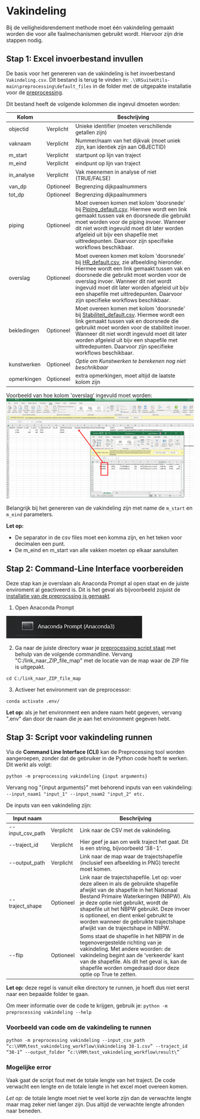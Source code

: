 # Vakindeling

Bij de veiligheidsrendement methode moet één vakindeling gemaakt worden die voor alle faalmechanismen gebruikt wordt. Hiervoor zijn drie stappen nodig. 

## Stap 1: Excel invoerbestand invullen

De basis voor het genereren van de vakindeling is het invoerbestand `Vakindeling.csv`. Dit bestand is terug te vinden in: ```.\VRSuiteUtils-main\preprocessing\default_files``` in de folder met de uitgepakte installatie voor de [preprocessing](..\Installaties\VRUtils.md).

Dit bestand heeft de volgende kolommen die ingevul dmoeten worden:


| Kolom       	     |           	| Beschrijving                                                                                                                                                                                 	                                                                                                                                                                                |
|-------------------|-----------	|-------------------------------------------------------------------------------------------------------------------------------------------------------------------------------------------------------------------------------------------------------------------------------------------------------------------------------------------------------------------------------|
| objectid    	     | Verplicht 	| Unieke identifier (moeten verschillende getallen zijn)                                                                                                                                       	                                                                                                                                                                                |
| vaknaam     	     | Verplicht 	| Nummer/naam van het dijkvak (moet uniek zijn, kan identiek zijn aan OBJECTID)                                                                                                                     	                                                                                                                                                                           |
| m_start     	     | Verplicht 	| startpunt op lijn van traject                                                                                                                                                         	                                                                                                                                                                                       |
| m_eind      	     | Verplicht 	| eindpunt op lijn van traject                                                                                                                                                          	                                                                                                                                                                                       |
| in_analyse  	     | Verplicht 	| Vak meenemen in analyse of niet (TRUE/FALSE)                                                                                                                                                 	                                                                                                                                                                                |
| van_dp      	     | Optioneel 	| Begrenzing dijkpaalnummers                                                                                                                                                                   	                                                                                                                                                                                |
| tot_dp      	     | Optioneel 	| Begrenzing dijkpaalnummers                                                                                                                                                                   	                                                                                                                                                                                |
| piping          	 | Optioneel 	| Moet overeen komen met kolom 'doorsnede' bij [Piping_default.csv](Piping.md). Hiermee wordt een link gemaakt tussen vak en doorsnede die gebruikt moet worden voor de piping invoer. Wanneer dit niet wordt ingevuld moet dit later worden afgeleid uit bijv een shapefile met uittredepunten. Daarvoor zijn specifieke workflows beschikbaar. 	                              |
| overslag      	   | Optioneel 	| Moet overeen komen met kolom 'doorsnede' bij [HR_default.csv](Overtopping.md), zie afbeelding hieronder. Hiermee wordt een link gemaakt tussen vak en doorsnede die gebruikt moet worden voor de overslag invoer. Wanneer dit niet wordt ingevuld moet dit later worden afgeleid uit bijv een shapefile met uittredepunten. Daarvoor zijn specifieke workflows beschikbaar. 	 |
| bekledingen    	  | Optioneel 	| Moet overeen komen met kolom 'doorsnede' bij [Stabiliteit_default.csv](Macro.md). Hiermee wordt een link gemaakt tussen vak en doorsnede die gebruikt moet worden voor de stabiliteit invoer. Wanneer dit niet wordt ingevuld moet dit later worden afgeleid uit bijv een shapefile met uittredepunten. Daarvoor zijn specifieke workflows beschikbaar. 	                     |
| kunstwerken 	     | Optioneel 	| *Optie om Kunstwerken te berekenen nog niet beschrikbaar*                                                                                                                                                                                                                                                                                                                     |
| opmerkingen 	     | Optioneel 	| extra opmerkingen, moet altijd de laatste kolom zijn                                                                                                                                         	                                                                                                                                                                                |

Voorbeeld van hoe kolom 'overslag' ingevuld moet worden:
![](Filling_Vakindeling_overslag.PNG)

Belangrijk bij het genereren van de vakindeling zijn met name de `m_start` en `m_eind` parameters. 

**Let op:** 
- De separator in de csv files moet een komma zijn, en het teken voor decimalen een punt.
- De m_eind en m_start van alle vakken moeten op elkaar aansluiten

## Stap 2: Command-Line Interface voorbereiden 

Deze stap kan je overslaan als Anaconda Prompt al open staat en de juiste enviroment al geactiveerd is. Dit is het geval als bijvoorbeeld zojuist de [installatie van de preprocssing is gemaakt](..\Installaties\VRUtiles.md).


1. Open Anaconda Prompt

![Opening_Anaconda_promt.PNG](Opening_Anaconda_promt.PNG)

2. Ga naar de juiste directory waar je [preprocessing script staat](..\Installaties\VRUtils.md) met behulp van de volgende commandline. Vervang "C:/link_naar_ZIP_file_map" met de locatie van de map waar de ZIP file is uitgepakt.
```
cd C:/link_naar_ZIP_file_map
```


3. Activeer het environment van de preprocessor: 
```
conda activate .env/
```
**Let op:** als je het environment een andere naam hebt gegeven, vervang ".env" dan door de naam die je aan het environment gegeven hebt.

## Stap 3: Script voor vakindeling runnen

Via de **Command Line Interface (CLI)** kan de Preprocessing tool worden aangeroepen, zonder dat de gebruiker in de Python code hoeft te werken. Dit werkt als volgt:


```
python -m preprocessing vakindeling {input arguments}
```


Vervang nog "{input arguments}" met behorend inputs van een vakindeling: ```--input_naam1 "input_1" --input_naam2 "input_2" etc.```


De inputs van een vakindeling zijn: 

| Input naam       	      | 	           | Beschrijving                                                                                                                                                                                 	                                                                                                                                                                                                                                                                                                                                               |
|-------------------------|-------------|----------------------------------------------------------------------------------------------------------------------------------------------------------------------------------------------------------------------------------------------------------------------------------------------------------------------------------------------------------------------------------------------------------------------------------------------------------------------------------------------------------------------------------------------|
| --input_csv_path     	 | Verplicht 	 | Link naar de CSV met de vakindeling.                                                                                                               	                                                                                                                                                                                                                                                                                                                                                                                         |
| --traject_id    	       | Verplicht 	 | Hier geef je aan om welk traject het gaat. Dit is een string, bijvoorbeeld ‘38-1’.                                                                           	                                                                                                                                                                                                                                                                                                                                                                               |
| --output_path     	   | Verplicht 	 | Link naar de map waar de trajectshapefile (inclusief een afbeelding in PNG) terecht moet komen.                                                                                                                                                       	                                                                                                                                                                                                                                                                                      |
| --traject_shape    | Optioneel 	 | Link naar de trajectshapefile. Let op: voer deze alleen in als de gebruikte shapefile afwijkt van de shapefile in het Nationaal Bestand Primaire Waterkeringen (NBPW). Als je deze optie niet gebruikt, wordt de shapefile uit het NBPW gebruikt. Deze invoer is optioneel, en dient enkel gebruikt te worden wanneer de gebruikte trajectshape afwijkt van de trajectshape in NBPW.                                                                                                                                                       	 |
| --flip  	           | Optioneel 	 | Soms staat de shapefile in het NBPW in de tegenovergestelde richting van je vakindeling. Met andere woorden: de vakindeling begint aan de 'verkeerde' kant van de shapefile. Als dit het geval is, kan de shapefile worden omgedraaid door deze optie op True te zetten.                                                                                                                                              	                                                                                                                      |




**Let op:** deze regel is vanuit elke directory te runnen, je hoeft dus niet eerst naar een bepaalde folder te gaan.

Om meer informatie over de code te krijgen, gebruik je: 
``` python -m preprocessing vakindeling --help ```

### Voorbeeld van code om de vakindeling te runnen 

```
python -m preprocessing vakindeling --input_csv_path “c:\VRM\test_vakindeling_workflow\Vakindeling 38-1.csv” --traject_id “38-1” --output_folder “c:\VRM\test_vakindeling_workflow\result\”
```

### Mogelijke error

Vaak gaat de script fout met de totale lengte van het traject. De code verwacht een lengte en de totale lengte in het excel moet overeen komen. 

*Let op*: de totale lengte moet niet te veel korte zijn dan de verwachte lengte maar mag zeker niet langer zijn. Dus altijd de verwachte lengte afronden naar beneden. 
